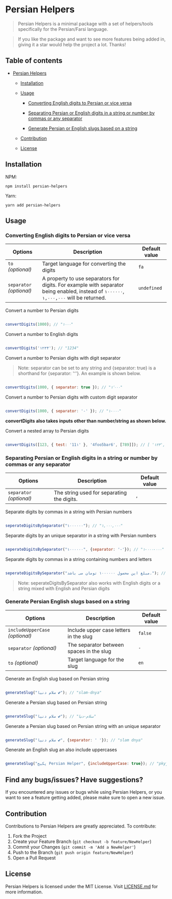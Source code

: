 

# Persian Helpers

  

> Persian Helpers is a minimal package with a set of helpers/tools specifically for the Persian/Farsi language.

>

> If you like the package and want to see more features being added in, giving it a star would help the project a lot. Thanks!

  

## Table of contents

  

- [Persian Helpers](#persian-helpers)

    - [Installation](#installation)

    - [Usage](#usage)

        - [Converting English digits to Persian or vice versa](#converting-english-digits-to-persian-or-vice-versa)

        - [Separating Persian or English digits in a string or number by commas or any separator](#separating-persian-or-english-digits-in-a-string-or-number-by-commas-or-any-separator)

        - [Generate Persian or English slugs based on a string](#generate-persian-or-english-slugs-based-on-a-string)

    - [Contribution](#contribution)

    - [License](#license)

  

## Installation

  

NPM:

`npm install persian-helpers`

  

Yarn:

`yarn add persian-helpers`

  

## Usage

  

### Converting English digits to Persian or vice versa

  

| Options | Description | Default value |
| ------------------------ | -------------------------------------------------------------------------------------------------------------------------------------- | ------------- |
| `to` _(optional)_ | Target language for converting the digits | `fa` |
| `separator`  _(optional)_ | A property to use separators for digits. For example with separator being enabled, instead of `۱۰۰۰۰۰۰`, `۱,۰۰۰,۰۰۰` will be returned.  | `undefined` |

  

Convert a number to Persian digits

  

```javascript

convertDigits(1000); // "۱۰۰۰"

```

  

Convert a number to English digits

  

```javascript

convertDigits('۱۲۳۴'); // "1234"

```

  

Convert a number to Persian digits with digit separator

  

> Note: separator can be set to any string and {separator: true} is a shorthand for {separator: '٬'}. An example is shown below.

  

```javascript

convertDigits(1000, { separator: true }); // "۱٬۰۰۰"

```

  

Convert a number to Persian digits with custom digit separator

  

```javascript

convertDigits(1000, { separator: '-' }); // "۱-۰۰۰"

```

  

**convertDigits also takes inputs other than number/string as shown below.**

  

Convert a nested array to Persian digits

  

```javascript

convertDigits([123, { test: '11۱' }, '4foo5bar6', [789]]); // [ '۱۲۳', { test: '۱۱۱' }, '۴foo۵bar۶', ['۷۸۹'], ]

```

  

### Separating Persian or English digits in a string or number by commas or any separator

  

| Options | Description | Default value |
| ------------------------ | -------------------------------------------------------------------------------------------------------------------------------------- | ------------- |
| `separator`  _(optional)_ | The string used for separating the digits. | `,` |

  

Separate digits by commas in a string with Persian numbers

  

```javascript

seperateDigitsBySeparator("۱۰۰۰۰۰۰"); // "۱,۰۰۰,۰۰۰"

```

Separate digits by an unique separator in a string with Persian numbers

  

```javascript

seperateDigitsBySeparator("۱۰۰۰۰۰۰", {separator: '-'}); // "۱-۰۰۰-۰۰۰"

```

Separate digits by commas in a string containing numbers and letters

```javascript

seperateDigitsBySeparator("مبلغ این محصول ۱۰۰۰۰۰۰ تومان می باشد."); // "مبلغ این محصول ۱,۰۰۰,۰۰۰ تومان می باشد."

```

> Note: seperateDigitsBySeparator also works with English digits or a string mixed with English and Persian digits

### Generate Persian English slugs based on a string

  

| Options | Description | Default value |
| ------------------------ | -------------------------------------------------------------------------------------------------------------------------------------- | ------------- |
| `includeUpperCase`  _(optional)_ | Include upper case letters in the slug | `false` |
| `separator`  _(optional)_ | The separator between spaces in the slug | `-` |
| `to`  _(optional)_ | Target language for the slug | `en` |
  

Generate an English slug based on Persian string

  

```javascript

generateSlug("سلام دنیا 💕"); // "slam-dnya"

```

Generate a Persian slug based on Persian string

```javascript

generateSlug("سلام دنیا 💕"); // "سلام-دنیا"

```

Generate a Persian slug based on Persian string with an unique separator

```javascript

generateSlug("سلام دنیا 💕", {separator: ' '}); // "slam dnya"

```


Generate an English slug an also include uppercases

```javascript

generateSlug("پکیج Persian Helper", {includeUpperCase: true}); // "pkyj-Persian-Helper"

```

## Find any bugs/issues? Have suggestions?

If you encountered any issues or bugs while using Persian Helpers, or you want to see a feature getting added, please make sure to open a new issue.

## Contribution

Contributions to Persian Helpers are greatly appreciated. To contribute:
1. Fork the Project
2. Create your Feature Branch (`git checkout -b feature/NewHelper`)
3. Commit your Changes (`git commit -m 'Add a NewHelper'`)
4. Push to the Branch (`git push origin feature/NewHelper`)
5. Open a Pull Request

## License
Persian Helpers is licensed under the MIT License. Visit [LICENSE.md](https://github.com/kasraghoreyshi/persian-helpers/blob/master/LICENSE) for more information.
